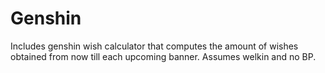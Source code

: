 # Genshin
Includes genshin wish calculator that computes the amount of wishes obtained from now till each upcoming banner. Assumes welkin and no BP.
